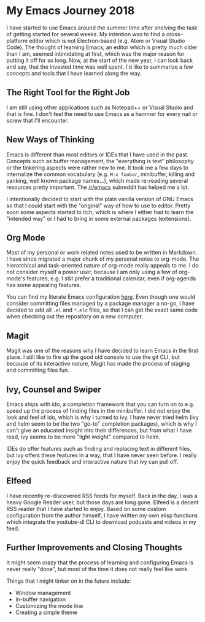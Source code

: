 # My Emacs Journey 2018

I have started to use Emacs around the summer time after shelving the task of
getting started for several weeks. My intention was to find a cross-platform
editor which is not Electron-based (e.g. Atom or Visual Studio Code). The
thought of learning Emacs, an editor which is pretty much older than I am,
seemed intimidating at first, which was the major reason for putting it off for
so long. Now, at the start of the new year, I can look back and say, that the
invested time was well spent. I'd like to summarize a few concepts and tools
that I have learned along the way.

## The Right Tool for the Right Job

I am still using other applications such as Notepad++ or Visual Studio and that
is fine. I don't feel the need to use Emacs as a hammer for every nail or screw
that I'll encounter.

## New Ways of Thinking

Emacs is different than most editors or IDEs that I have used in the past.
Concepts such as buffer management, the "everything is text" philosophy or the
tinkering aspects were rather new to me. It took me a few days to internalize
the common vocabulary (e.g. `M-x foobar`, minibuffer, killing and yanking, well
known package names...), which made re-reading several resources pretty
important. The [/r/emacs][reddit] subreddit has helped me a lot.

I intentionally decided to start with the plain vanilla version of GNU Emacs so
that I could start with the "original" way of how to use to editor. Pretty soon
some aspects started to itch, which is where I either had to learn the "intended
way" or I had to bring in some external packages (extensions).

## Org Mode

Most of my personal or work related notes used to be written in Markdown. I have
since migrated a major chunk of my personal notes to org-mode. The hierarchical
and task-oriented nature of org-mode really appeals to me. I do not consider
myself a power user, because I am only using a few of org-mode's features, e.g.
I still prefer a traditional calendar, even if org-agenda has some appealing
features.

You can find my literate Emacs configuration [here][github]. Even though one
would consider committing files managed by a package manager a no-go, I have
decided to add all `.el` and `*.elc` files, so that I can get the exact same
code when checking out the repository on a new computer.

## Magit

Magit was one of the reasons why I have decided to learn Emacs in the first
place. I still like to fire up the good old console to use the git CLI, but
because of its interactive nature, Magit has made the process of staging and
committing files fun.

## Ivy, Counsel and Swiper

Emacs ships with ido, a completion framework that you can turn on to e.g. speed up
the process of finding files in the minibuffer. I did not enjoy the look and
feel of ido, which is why I turned to ivy. I have never tried helm (ivy and helm
seem to be the two "go-to" completion packages), which is why I can't give an
educated insight into their differences, but from what I have read, ivy seems to
be more "light weight" compared to helm.

IDEs do offer features such as finding and replacing text in different files,
but ivy offers these features in a way, that I have never seen before. I really
enjoy the quick feedback and interactive nature that ivy can pull off.

## Elfeed

I have recently re-discovered RSS feeds for myself. Back in the day, I was a
heavy Google Reader user, but those days are long gone. Elfeed is a decent RSS
reader that I have started to enjoy. Based on some custom configuration from the
author himself, I have written my own elisp functions which integrate the
youtube-dl CLI to download podcasts and videos in my feed.

## Further Improvements and Closing Thoughts

It might seem crazy that the process of learning and configuring Emacs is never
really "done", but most of the time it does not really feel like work.

Things that I might tinker on in the future include:

- Window management
- In-buffer navigation
- Customizing the mode line
- Creating a simple theme

[reddit]: https://reddit.com/r/emacs
[github]: https://github.com/fwinkelbauer/emacs
